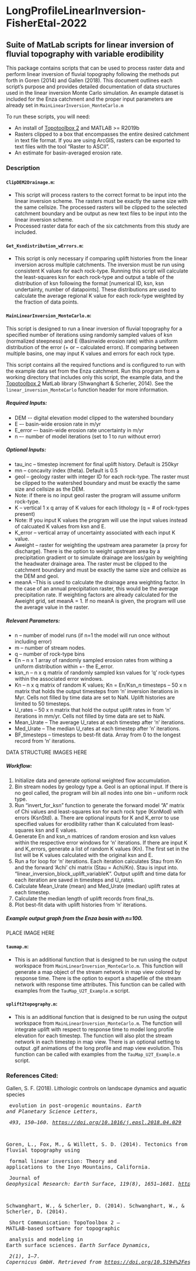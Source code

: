 # LongProfileLinearInversion-FisherEtal-2022

## Suite of MatLab scripts for linear inversion of fluvial topography with variable erodibility

This package contains scripts that can be used to process raster data and perform linear
inversion of fluvial topography following the methods put forth in Goren (2014) and Gallen (2018). This document outlines each script’s purpose and provides
detailed documentation of data structures used in the linear inversion Monte Carlo simulation.
An example dataset is included for the Enza catchment and the proper input parameters are
already set in `MainLinearInversion_MonteCarlo.m`


To run these scripts, you will need:
- An install of [Topotoolbox 2](https://topotoolbox.wordpress.com/) and MATLAB >= R2019b
- Rasters clipped to a box that encompasses the entire desired catchment in text file format. If
you are using ArcGIS, rasters can be exported to text files with the tool “Raster to ASCII”.
- An estimate for basin-averaged erosion rate.

### Description

#### `ClipDEM2Drainage.m`:
- This script will process rasters to the correct format to be input into the linear inversion
scheme. The rasters must be exactly the same size with the same cellsize. The processed
rasters will be clipped to the selected catchment boundary and be output as new text files to
be input into the linear inversion scheme.
- Processed raster data for each of the six catchments from this study are included.

#### `Get_Ksndistribution_wErrors.m`:
- This script is only necessary if comparing uplift histories from the linear inversion across
multiple catchments. The inversion must be run using consistent K values for each rock-type.
Running this script will calculate the least-squares ksn for each rock-type and output a table of
the distribution of ksn following the format [numerical ID, ksn, ksn undertainty, number of
datapoints]. These distributions are used to calculate the average regional K value for each
rock-type weighted by the fraction of data points.

#### `MainLinearInversion_MonteCarlo.m`:
This script is designed to run a linear inversion of fluvial topography for a specified
number of iterations using randomly sampled values of ksn (normalized steepness) and E (Basinwide erosion rate) within a uniform distribution of the error (+ or – calculated errors). If
comparing between multiple basins, one may input K values and errors for each rock type.

This script contains all the required functions and is configured to run with the example
data set from the Enza catchment. Run this program from a working directory that includes only
this script, the example data, and the [Topotoolbox 2](https://topotoolbox.wordpress.com/) MatLab library (Shwanghart & Scherler, 2014). See the
`linear_inversion_MonteCarlo` function header for more information.

##### Required Inputs:
- DEM -- digital elevation model clipped to the watershed boundary
- E –- basin-wide erosion rate in m/yr
- E_error –- basin-wide erosion rate uncertainty in m/yr
- n –- number of model iterations (set to 1 to run without error)

##### Optional Inputs:
- tau_inc – timestep increment for final uplift history. Default is 250kyr
- mn – concavity index (theta). Default is 0.5
- geol – geology raster with integer ID for each rock-type. The raster must be clipped to the
watershed boundary and must be exactly the same size and cellsize as the DEM.
 - Note: if there is no input geol raster the program will assume uniform rock-type.
- K – vertical 1 x q array of K values for each lithology (q = # of rock-types present)
 - Note: If you input K values the program will use the input values instead of calcuated K
values from ksn and E.
- K_error – vertical array of uncertainty associated with each input K value.
- Aweight – raster for weighting the upstream area parameter (a proxy for discharge). There is the
option to weight upstream area by a precipitation gradient or to simulate drainage are
loss/gain by weighting the headwater drainage area. The raster must be clipped to the
catchment boundary and must be exactly the same size and cellsize as the DEM and geol.
- meanA –This is used to calculate the drainage area weighting factor. In the case of an annual
precipitation raster, this would be the average precipitation rate. If weighting factors are
already calculated for the Aweight grid, set meanA = 1. If no meanA is given, the
program will use the average value in the raster.

##### Relevant Parameters:
- n – number of model runs (if n=1 the model will run once without including error)
- m – number of stream nodes.
- q – number of rock-type bins
- En – n x 1 array of randomly sampled erosion rates from withing a uniform distribution within +- the E_error.
- ksn_n – n x q matrix of randomly sampled ksn values for ‘q’ rock-types within the associated error windows.
- Kn – n x q matrix of random K values; Kn = En/Ksn_n
timesteps – 50 x n matrix that holds the output timesteps from ‘n’ inversion iterations in Myr. Cells not filled by time data are set to NaN. Uplift histories are limited to 50 timesteps.
- U_rates – 50 x n matrix that hold the output uplift rates in from ‘n’ iterations in mm/yr. Cells not filled by time data are set to NaN.
- Mean_Urate – The average U_rates at each timestep after ‘n’ iterations.
- Med_Urate – The median U_rates at each timestep after ’n’ iterations.
- BF_timesteps – timesteps to best-fit data. Array from 0 to the longest record from ‘n’ iterations.

DATA STRUCTURE IMAGES HERE

##### Workflow:
1. Initialize data and generate optional weighted flow accumulation.
2. Bin stream nodes by geology type
a. Geol is an optional input. If there is no geol called, the program will bin
all nodes into one bin – uniform rock type.
3. Run “invert_for_ksn” function to generate the forward model “A” matrix of Chi
values and least-squares ksn for each rock type (KsnMod) with errors (KsnStd).
a. There are optional inputs for K and K_error to use specified values for
erodibility rather than K calculated from least-squares ksn and E values.
4. Generate En and ksn_n matrices of random erosion and ksn values within the
respective error windows for ‘n’ iterations. If there are input K and K_errors,
generate a list of random K values (Kn). The first set in the list will be K values
calculated with the original ksn and E.
5. Run a for loop for ‘n’ iterations. Each iteration calculates Stau from Kn and the
forward ‘Achi’ chi matrix (Stau = Achi/Kn). Stau is input into.
“linear_inversion_block_uplift_variableK”. Output uplift and time data for each
iteration are saved in timesteps and U_rates.
6. Calculate Mean_Urate (mean) and Med_Urate (median) uplift rates at each
timestep.
7. Calculate the median length of uplift records from final_ts.
8. Plot best-fit data with uplift histories from ‘n’ iterations.

 ##### Example output graph from the Enza basin with n=100.
 
PLACE IMAGE HERE

#### `taumap.m`:
- This is an additional function that is designed to be run using the output workspace from `MainLinearInversion_MonteCarlo.m`. This function will generate a map object of the stream network in map view colored by response time. There is the option to export a shapefile of the stream network with response time attributes. This function can be called with examples from the `TauMap_U2T_Example.m` script.

#### `uplift2topography.m`:
- This is an additional function that is designed to be run using the output workspace from `MainLinearInversion_MonteCarlo.m`. The function will integrate uplift with respect to response time to model long profile elevation for each timestep. The function will also plot the stream network in each timestep in map view. There is an optional setting to output .gif animations of the long profile and map view evolution. This function can be called with examples from the `TauMap_U2T_Example.m` script.

### References Cited:
Gallen, S. F. (2018). Lithologic controls on landscape dynamics and aquatic species<br><pre> evolution in post-orogenic mountains. *Earth and Planetary Science Letters, <br><pre> 493, 150–160. https://doi.org/10.1016/j.epsl.2018.04.029*

Goren, L., Fox, M., & Willett, S. D. (2014). Tectonics from fluvial topography using<br><pre> formal linear inversion: Theory and applications to the Inyo Mountains, California.<br><pre> Journal of *Geophysical Research: Earth Surface, 119(8), 1651–1681. https://doi.org/10.1002/2014JF003079*

Schwanghart, W., & Scherler, D. (2014). Schwanghart, W., & Scherler, D. (2014).<br><pre> Short Communication: TopoToolbox 2 – MATLAB-based software for topographic <br><pre> analysis and modeling in Earth surface sciences. *Earth Surface Dynamics,<br><pre> 2(1), 1–7. Copernicus GmbH. Retrieved from https://doi.org/10.5194%2Fesurf-2-1-2014*
